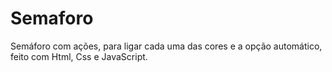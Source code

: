 # Semaforo
Semáforo com ações, para ligar cada uma das cores e a opção automático, feito com Html, Css e JavaScript.
